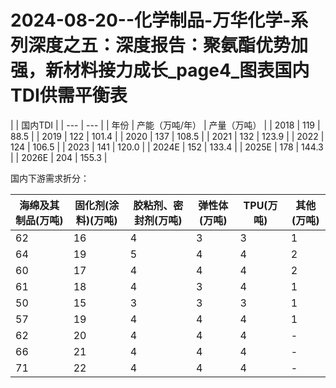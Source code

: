 # 2024-08-20--化学制品-万华化学-系列深度之五：深度报告：聚氨酯优势加强，新材料接力成长_page4_图表国内TDI供需平衡表

| | 国内TDI | | --- | --- | | 年份 | 产能（万吨/年） | 产量（万吨） |
| 2018 | 119 | 88.5 |
| 2019 | 122 | 101.4 |
| 2020 | 137 | 108.5 |
| 2021 | 132 | 123.9 |
| 2022 | 124 | 106.5 |
| 2023 | 141 | 120.0 |
| 2024E | 152 | 133.4 |
| 2025E | 178 | 144.3 |
| 2026E | 204 | 155.3 |

国内下游需求折分：

| 海绵及其制品(万吨) | 固化剂(涂料)(万吨) | 胶粘剂、密封剂(万吨) | 弹性体(万吨) | TPU(万吨) | 其他(万吨) |
| --- | --- | --- | --- | --- | --- |
| 62 | 16 | 4 | 3 | 3 | 1 |
| 64 | 19 | 5 | 4 | 4 | 2 |
| 60 | 17 | 4 | 4 | 4 | 2 |
| 61 | 18 | 4 | 3 | 4 | 1 |
| 50 | 15 | 3 | 3 | 3 | 1 |
| 57 | 19 | 4 | 4 | 4 | 1 |
| 62 | 20 | 4 | 4 | 4 | - |
| 66 | 21 | 4 | 4 | 4 | - |
| 71 | 22 | 4 | 4 | 4 | - |